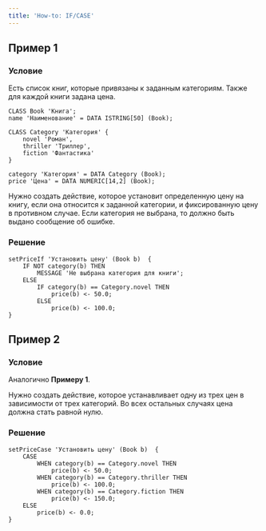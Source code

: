 ```yaml
---
title: 'How-to: IF/CASE'
---
```


## Пример 1

### Условие

Есть список книг, которые привязаны к заданным категориям. Также для каждой книги задана цена.

```lsf
CLASS Book 'Книга';
name 'Наименование' = DATA ISTRING[50] (Book);

CLASS Category 'Категория' {
    novel 'Роман',
    thriller 'Триллер',
    fiction 'Фантастика'
}

category 'Категория' = DATA Category (Book);
price 'Цена' = DATA NUMERIC[14,2] (Book);
```

Нужно создать действие, которое установит определенную цену на книгу, если она относится к заданной категории, и фиксированную цену в противном случае. Если категория не выбрана, то должно быть выдано сообщение об ошибке.

### Решение

```lsf
setPriceIf 'Установить цену' (Book b)  {
    IF NOT category(b) THEN
        MESSAGE 'Не выбрана категория для книги';
    ELSE
        IF category(b) == Category.novel THEN
            price(b) <- 50.0;
        ELSE
            price(b) <- 100.0;
}
```

## Пример 2

### Условие

Аналогично **Примеру 1**.

Нужно создать действие, которое устанавливает одну из трех цен в зависимости от трех категорий. Во всех остальных случаях цена должна стать равной нулю.

### Решение

```lsf
setPriceCase 'Установить цену' (Book b)  {
    CASE
        WHEN category(b) == Category.novel THEN
            price(b) <- 50.0;
        WHEN category(b) == Category.thriller THEN
            price(b) <- 100.0;
        WHEN category(b) == Category.fiction THEN
            price(b) <- 150.0;
    ELSE
        price(b) <- 0.0;
}
```
